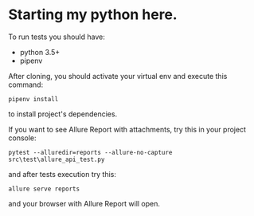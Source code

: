 # Starting my python here.

To run tests you should have: 

* python 3.5+
* pipenv

After cloning, you should activate your virtual env and execute this command:

`pipenv install`

to install project's dependencies.

If you want to see Allure Report with attachments, try this in your project console:

`pytest --alluredir=reports --allure-no-capture src\test\allure_api_test.py`

and after tests execution try this:

`allure serve reports`

and your browser with Allure Report will open. 